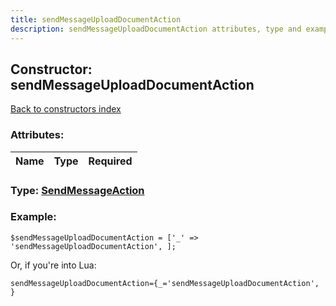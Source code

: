 ```yaml
---
title: sendMessageUploadDocumentAction
description: sendMessageUploadDocumentAction attributes, type and example
---
```

## Constructor: sendMessageUploadDocumentAction  
[Back to constructors index](index.md)



### Attributes:

| Name     |    Type       | Required |
|----------|:-------------:|---------:|



### Type: [SendMessageAction](../types/SendMessageAction.md)


### Example:

```
$sendMessageUploadDocumentAction = ['_' => 'sendMessageUploadDocumentAction', ];
```  

Or, if you're into Lua:  


```
sendMessageUploadDocumentAction={_='sendMessageUploadDocumentAction', }

```


